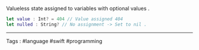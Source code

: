 Valueless state assigned to variables with optional values .

```swift
let value : Int? = 404 // Value assigned 404
let nulled : String? // No assignment -> Set to nil . 
```
____

Tags : #language #swift #programming